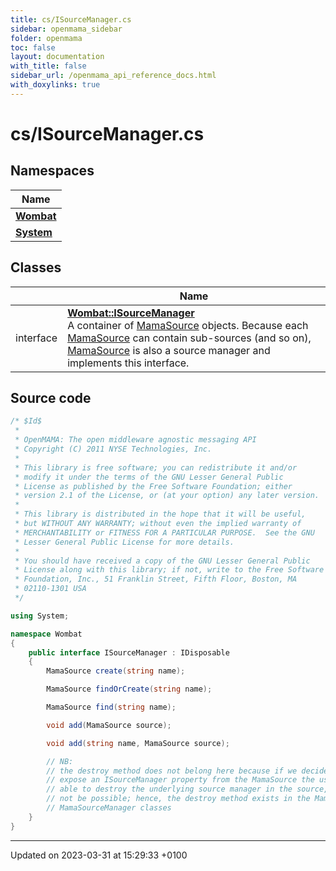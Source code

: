 ```yaml
---
title: cs/ISourceManager.cs
sidebar: openmama_sidebar
folder: openmama
toc: false
layout: documentation
with_title: false
sidebar_url: /openmama_api_reference_docs.html
with_doxylinks: true
---
```


# cs/ISourceManager.cs



## Namespaces

| Name           |
| -------------- |
| **[Wombat](namespaceWombat.html)**  |
| **[System](namespaceSystem.html)**  |

## Classes

|                | Name           |
| -------------- | -------------- |
| interface | **[Wombat::ISourceManager](interfaceWombat_1_1ISourceManager.html)** <br>A container of [MamaSource]() objects. Because each [MamaSource]() can contain sub-sources (and so on), [MamaSource]() is also a source manager and implements this interface.  |




## Source code

```csharp
/* $Id$
 *
 * OpenMAMA: The open middleware agnostic messaging API
 * Copyright (C) 2011 NYSE Technologies, Inc.
 *
 * This library is free software; you can redistribute it and/or
 * modify it under the terms of the GNU Lesser General Public
 * License as published by the Free Software Foundation; either
 * version 2.1 of the License, or (at your option) any later version.
 *
 * This library is distributed in the hope that it will be useful,
 * but WITHOUT ANY WARRANTY; without even the implied warranty of
 * MERCHANTABILITY or FITNESS FOR A PARTICULAR PURPOSE.  See the GNU
 * Lesser General Public License for more details.
 *
 * You should have received a copy of the GNU Lesser General Public
 * License along with this library; if not, write to the Free Software
 * Foundation, Inc., 51 Franklin Street, Fifth Floor, Boston, MA
 * 02110-1301 USA
 */

using System;

namespace Wombat
{
    public interface ISourceManager : IDisposable
    {
        MamaSource create(string name);

        MamaSource findOrCreate(string name);

        MamaSource find(string name);

        void add(MamaSource source);

        void add(string name, MamaSource source);

        // NB:
        // the destroy method does not belong here because if we decide to
        // expose an ISourceManager property from the MamaSource the user would be
        // able to destroy the underlying source manager in the source, which should
        // not be possible; hence, the destroy method exists in the MamaSource and
        // MamaSourceManager classes
    }
}
```


-------------------------------

Updated on 2023-03-31 at 15:29:33 +0100
